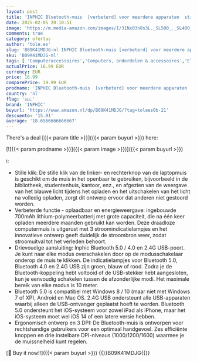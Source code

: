 ```yaml
---
layout: post
title: 'INPHIC Bluetooth-muis  [verbeterd] voor meerdere apparaten  stille  oplaadbare draadloze Bluetooth-muis  drie modi: BT 5.0 / 4.0 + 2.4G   1600 DPI ergonomische draagbare muis voor laptop pc computer'
date: 2025-02-05 20:10:51
image: 'https://m.media-amazon.com/images/I/31Nx03n8s3L._SL500_._SL400_.jpg'
comments: true
category: ofertas
author: 'tole.es'
slug: 'B09K41MDJG-nl INPHIC Bluetooth-muis [verbeterd] voor meerdere apparaten...'
sku: 'B09K41MDJG-nl'
tags: [ 'Computeraccessoires','Computers, onderdelen & accessoires','Elektronica','Muizen','Toetsenborden, muizen & invoerapparaten','inphic','🇳🇱', ]
actualPrice: 16.99 EUR
currency: EUR
price: 16.99
comparePrice: 19.99 EUR
prodname: 'INPHIC Bluetooth-muis  [verbeterd] voor meerdere apparaten  stille  oplaadbare draadloze Bluetooth-muis  drie modi: BT 5.0 / 4.0 + 2.4G   1600 DPI ergonomische draagbare muis voor laptop pc computer'
country: 'nl'
flag: '🇳🇱'
brand: 'INPHIC'
buyurl: 'https://www.amazon.nl/dp/B09K41MDJG/?tag=tolees0b-21'
descuento: '15.01'
average: '18.6566666666667'
---
```


There's a deal [{{< param title >}}]({{< param buyurl >}})  here:

[![{{< param prodname >}}]({{< param image >}})]({{< param buyurl >}})

ℹ️:

- Stille klik: De stille klik van de linker- en rechterknop van de laptopmuis is geschikt om de muis in het openbaar te gebruiken, bijvoorbeeld in de bibliotheek, studentenhuis, kantoor, enz., en afgezien van de weergave van het blauwe licht tijdens het opladen en het uitschakelen van het licht na volledig opladen, zorgt dit ontwerp ervoor dat anderen niet gestoord worden.
- Verbeterde functie - oplaadbaar en energieweergave: ingebouwde 700mAh lithium-polymeerbatterij met grote capaciteit, die na één keer opladen meerdere maanden gebruikt kan worden. Deze draadloze computermuis is uitgerust met 3 stroomindicatielampjes en het innovatieve ontwerp geeft duidelijk de stroombron weer, zodat stroomuitval tot het verleden behoort.
- Drievoudige aansluiting: Inphic Bluetooth 5.0 / 4.0 en 2.4G USB-poort. Je kunt naar elke modus overschakelen door op de modusschakelaar onderop de muis te klikken. De indicatielampjes voor Bluetooth 5.0, Bluetooth 4.0 en 2.4G USB zijn groen, blauw of rood. Zodra je de Bluetooth-koppeling hebt voltooid of de USB-stekker hebt aangesloten, kun je eenvoudig schakelen tussen de afzonderlijke modi. Het maximale bereik van elke modus is 10 meter.
- Bluetooth 5.0 is compatibel met Windows 8 / 10 (maar niet met Windows 7 of XP), Android en Mac OS. 2.4G USB ondersteunt alle USB-apparaten waarbij alleen de USB-ontvanger geplaatst hoeft te worden. Bluetooth 5.0 ondersteunt het iOS-systeem voor zowel iPad als iPhone, maar het iOS-systeem moet wel iOS 14 of een latere versie hebben.
- Ergonomisch ontwerp en 3 DPI: De Bluetooth-muis is ontworpen voor rechtshandige gebruikers voor een optimaal handgevoel. Zes efficiënte knoppen en drie instelbare DPI-niveaus (1000/1200/1600) waarmee je de muissnelheid kunt regelen.

[🛒 Buy it now!!]({{< param buyurl >}})
{{<world>}}B09K41MDJG{{</world>}}
